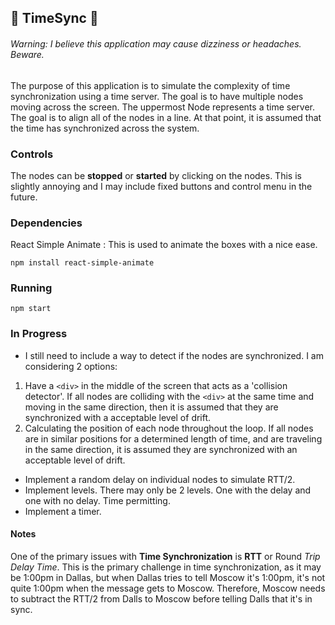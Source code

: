 ## 🚦 TimeSync 🤔
###### Warning: I believe this application may cause dizziness or headaches. Beware.

The purpose of this application is to simulate the complexity of time synchronization using a time server. The goal is to have multiple nodes moving across the screen. The uppermost Node represents a time server. The goal is to align all of the nodes in a line. At that point, it is assumed that the time has synchronized across the system. 

### Controls
The nodes can be **stopped** or **started** by clicking on the nodes. This is slightly annoying and I may include fixed buttons and control menu in the future. 


### Dependencies
React Simple Animate : This is used to animate the boxes with a nice ease. 
```
npm install react-simple-animate
```
### Running
```
npm start
```

### In Progress
* I still need to include a way to detect if the nodes are synchronized. I am considering 2 options:
1. Have a `<div>` in the middle of the screen that acts as a 'collision detector'. If all nodes are colliding with the `<div>` at the same time and moving in the same direction, then it is assumed that they are synchronized with a acceptable level of drift. 
2. Calculating the position of each node throughout the loop. If all nodes are in similar positions for a determined length of time, and are traveling in the same direction, it is assumed they are synchronized with an acceptable level of drift. 
* Implement a random delay on individual nodes to simulate RTT/2.
* Implement levels. There may only be 2 levels. One with the delay and one with no delay. Time permitting.
* Implement a timer.




#### Notes
One of the primary issues with **Time Synchronization** is **RTT** or Round *Trip Delay Time*. This is the primary challenge in time synchronization, as it may be 1:00pm in Dallas, but when Dallas tries to tell Moscow it's 1:00pm, it's not quite 1:00pm when the message gets to Moscow. Therefore, Moscow needs to subtract the RTT/2 from Dalls to Moscow before telling Dalls that it's in sync. 
